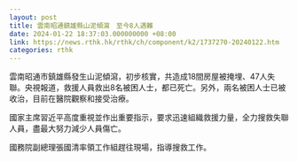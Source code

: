 ```yaml
---
layout: post
title: 雲南昭通鎮雄縣山泥傾瀉　至今8人遇難
date: 2024-01-22 18:37:03.000000000 +08:00
link: https://news.rthk.hk/rthk/ch/component/k2/1737270-20240122.htm
categories: rthk
---
```


雲南昭通市鎮雄縣發生山泥傾瀉，初步核實，共造成18間房屋被掩埋、47人失聯。央視報道，救援人員救出8名被困人士，都已死亡。另外，兩名被困人士已被收治，目前在醫院觀察和接受治療。

國家主席習近平高度重視並作出重要指示，要求迅速組織救援力量，全力搜救失聯人員，盡最大努力減少人員傷亡。

國務院副總理張國清率領工作組趕往現場，指導搜救工作。
